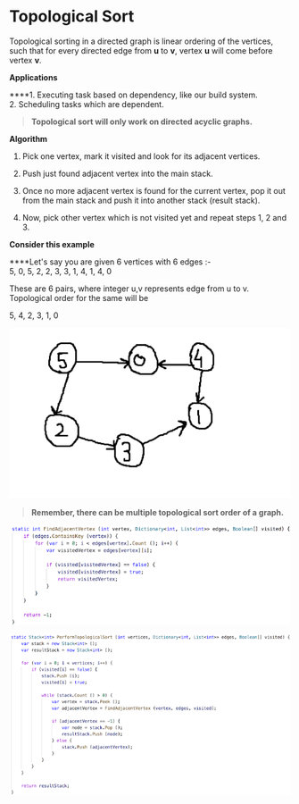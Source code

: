 # Topological Sort

Topological sorting in a directed graph is linear ordering of the vertices, such that for every directed edge from **u** to **v**, vertex **u** will come before vertex **v**.  
  
**Applications**  
  
****1. Executing task based on dependency, like our build system.  
2. Scheduling tasks which are dependent.

> **Topological sort will only work on directed acyclic graphs.**

**Algorithm**  
1. Pick one vertex, mark it visited and look for its adjacent vertices. 

2. Push just found adjacent vertex into the main stack. 

3. Once no more adjacent vertex is found for the current vertex, pop it out from the main stack and push it into another stack \(result stack\). 

4. Now, pick other vertex which is not visited yet and repeat steps 1, 2 and 3.  
  
**Consider this example**  
  
****Let's say you are given 6 vertices with 6 edges :-  
5, 0, 5, 2, 2, 3, 3, 1, 4, 1, 4, 0  
  
These are 6 pairs, where integer u,v represents edge from u to v. Topological order for the same will be 

5, 4, 2, 3, 1, 0  
  


![](../.gitbook/assets/screen-shot-2018-01-07-at-10.29.33-pm.png)



> **Remember, there can be multiple topological sort order of a graph.**

![](../.gitbook/assets/screen-shot-2018-01-07-at-10.08.26-pm.png)

![](../.gitbook/assets/screen-shot-2018-01-07-at-10.11.33-pm.png)

